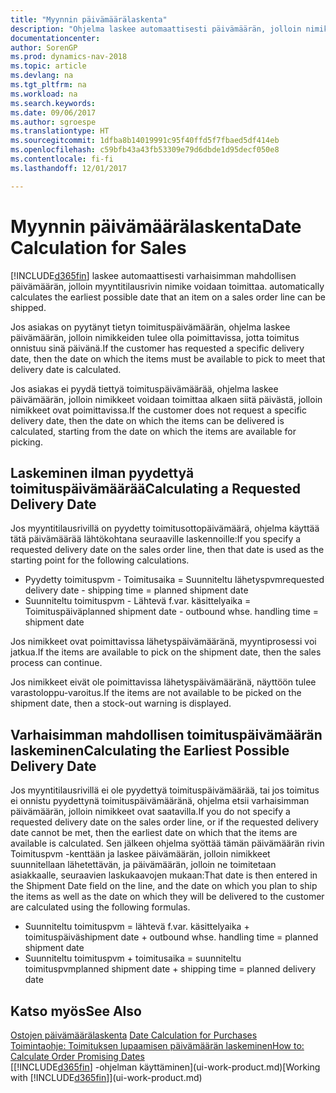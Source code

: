 ```yaml
---
title: "Myynnin päivämäärälaskenta"
description: "Ohjelma laskee automaattisesti päivämäärän, jolloin nimike on tilattava sen saamiseksi tietyn päivän varastoon. Tämä on päivämäärä, jolloin voi odottaa tiettynä päivänä tilattujen nimikkeiden olevan valmiita poimittaviksi."
documentationcenter: 
author: SorenGP
ms.prod: dynamics-nav-2018
ms.topic: article
ms.devlang: na
ms.tgt_pltfrm: na
ms.workload: na
ms.search.keywords: 
ms.date: 09/06/2017
ms.author: sgroespe
ms.translationtype: HT
ms.sourcegitcommit: 1dfba8b14019991c95f40ffd5f7fbaed5df414eb
ms.openlocfilehash: c59bfb43a43fb53309e79d6dbde1d95decf050e8
ms.contentlocale: fi-fi
ms.lasthandoff: 12/01/2017

---
```

# <a name="date-calculation-for-sales"></a><span data-ttu-id="d3736-104">Myynnin päivämäärälaskenta</span><span class="sxs-lookup"><span data-stu-id="d3736-104">Date Calculation for Sales</span></span>
[!INCLUDE[d365fin](includes/d365fin_md.md)]<span data-ttu-id="d3736-105"> laskee automaattisesti varhaisimman mahdollisen päivämäärän, jolloin myyntitilausrivin nimike voidaan toimittaa.</span><span class="sxs-lookup"><span data-stu-id="d3736-105"> automatically calculates the earliest possible date that an item on a sales order line can be shipped.</span></span>

<span data-ttu-id="d3736-106">Jos asiakas on pyytänyt tietyn toimituspäivämäärän, ohjelma laskee päivämäärän, jolloin nimikkeiden tulee olla poimittavissa, jotta toimitus onnistuu sinä päivänä.</span><span class="sxs-lookup"><span data-stu-id="d3736-106">If the customer has requested a specific delivery date, then the date on which the items must be available to pick to meet that delivery date is calculated.</span></span>

<span data-ttu-id="d3736-107">Jos asiakas ei pyydä tiettyä toimituspäivämäärää, ohjelma laskee päivämäärän, jolloin nimikkeet voidaan toimittaa alkaen siitä päivästä, jolloin nimikkeet ovat poimittavissa.</span><span class="sxs-lookup"><span data-stu-id="d3736-107">If the customer does not request a specific delivery date, then the date on which the items can be delivered is calculated, starting from the date on which the items are available for picking.</span></span>

## <a name="calculating-a-requested-delivery-date"></a><span data-ttu-id="d3736-108">Laskeminen ilman pyydettyä toimituspäivämäärää</span><span class="sxs-lookup"><span data-stu-id="d3736-108">Calculating a Requested Delivery Date</span></span>
<span data-ttu-id="d3736-109">Jos myyntitilausrivillä on pyydetty toimitusottopäivämäärä, ohjelma käyttää tätä päivämäärää lähtökohtana seuraaville laskennoille:</span><span class="sxs-lookup"><span data-stu-id="d3736-109">If you specify a requested delivery date on the sales order line, then that date is used as the starting point for the following calculations.</span></span>

- <span data-ttu-id="d3736-110">Pyydetty toimituspvm - Toimitusaika = Suunniteltu lähetyspvm</span><span class="sxs-lookup"><span data-stu-id="d3736-110">requested delivery date - shipping time = planned shipment date</span></span>
- <span data-ttu-id="d3736-111">Suunniteltu toimituspvm - Lähtevä f.var. käsittelyaika = Toimituspäivä</span><span class="sxs-lookup"><span data-stu-id="d3736-111">planned shipment date - outbound whse. handling time = shipment date</span></span>

<span data-ttu-id="d3736-112">Jos nimikkeet ovat poimittavissa lähetyspäivämääränä, myyntiprosessi voi jatkua.</span><span class="sxs-lookup"><span data-stu-id="d3736-112">If the items are available to pick on the shipment date, then the sales process can continue.</span></span>

<span data-ttu-id="d3736-113">Jos nimikkeet eivät ole poimittavissa lähetyspäivämääränä, näyttöön tulee varastoloppu-varoitus.</span><span class="sxs-lookup"><span data-stu-id="d3736-113">If the items are not available to be picked on the shipment date, then a stock-out warning is displayed.</span></span>

## <a name="calculating-the-earliest-possible-delivery-date"></a><span data-ttu-id="d3736-114">Varhaisimman mahdollisen toimituspäivämäärän laskeminen</span><span class="sxs-lookup"><span data-stu-id="d3736-114">Calculating the Earliest Possible Delivery Date</span></span>
<span data-ttu-id="d3736-115">Jos myyntitilausrivillä ei ole pyydettyä toimituspäivämäärää, tai jos toimitus ei onnistu pyydettynä toimituspäivämääränä, ohjelma etsii varhaisimman päivämäärän, jolloin nimikkeet ovat saatavilla.</span><span class="sxs-lookup"><span data-stu-id="d3736-115">If you do not specify a requested delivery date on the sales order line, or if the requested delivery date cannot be met, then the earliest date on which that the items are available is calculated.</span></span> <span data-ttu-id="d3736-116">Sen jälkeen ohjelma syöttää tämän päivämäärän rivin Toimituspvm -kenttään ja laskee päivämäärän, jolloin nimikkeet suunnitellaan lähetettävän, ja päivämäärän, jolloin ne toimitetaan asiakkaalle, seuraavien laskukaavojen mukaan:</span><span class="sxs-lookup"><span data-stu-id="d3736-116">That date is then entered in the Shipment Date field on the line, and the date on which you plan to ship the items as well as the date on which they will be delivered to the customer are calculated using the following formulas.</span></span>

- <span data-ttu-id="d3736-117">Suunniteltu toimituspvm = lähtevä f.var. käsittelyaika + toimituspäivä</span><span class="sxs-lookup"><span data-stu-id="d3736-117">shipment date + outbound whse. handling time = planned shipment date</span></span>
- <span data-ttu-id="d3736-118">Suunniteltu toimituspvm + toimitusaika = suunniteltu toimituspvm</span><span class="sxs-lookup"><span data-stu-id="d3736-118">planned shipment date + shipping time = planned delivery date</span></span>


## <a name="see-also"></a><span data-ttu-id="d3736-119">Katso myös</span><span class="sxs-lookup"><span data-stu-id="d3736-119">See Also</span></span>  
 <span data-ttu-id="d3736-120">[Ostojen päivämäärälaskenta](purchasing-date-calculation-for-purchases.md) </span><span class="sxs-lookup"><span data-stu-id="d3736-120">[Date Calculation for Purchases](purchasing-date-calculation-for-purchases.md) </span></span>  
 [<span data-ttu-id="d3736-121">Toimintaohje: Toimituksen lupaamisen päivämäärän laskeminen</span><span class="sxs-lookup"><span data-stu-id="d3736-121">How to: Calculate Order Promising Dates</span></span>](sales-how-to-calculate-order-promising-dates.md)  
 <span data-ttu-id="d3736-122">[[!INCLUDE[d365fin](includes/d365fin_md.md)] -ohjelman käyttäminen](ui-work-product.md)</span><span class="sxs-lookup"><span data-stu-id="d3736-122">[Working with [!INCLUDE[d365fin](includes/d365fin_md.md)]](ui-work-product.md)</span></span>

